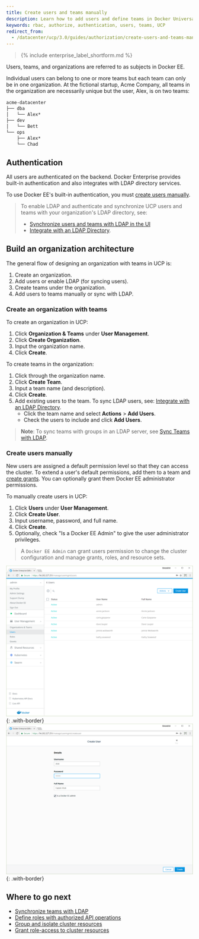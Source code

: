 ```yaml
---
title: Create users and teams manually
description: Learn how to add users and define teams in Docker Universal Control Plane.
keywords: rbac, authorize, authentication, users, teams, UCP
redirect_from:
  - /datacenter/ucp/3.0/guides/authorization/create-users-and-teams-manually/
---
```


>{% include enterprise_label_shortform.md %}

Users, teams, and organizations are referred to as subjects in Docker EE.

Individual users can belong to one or more teams but each team can only be in
one organization. At the fictional startup, Acme Company, all teams in the
organization are necessarily unique but the user, Alex, is on two teams:

```
acme-datacenter
├── dba
│   └── Alex*
├── dev
│   └── Bett
└── ops
    ├── Alex*
    └── Chad
```

## Authentication

All users are authenticated on the backend. Docker Enterprise provides built-in
authentication and also integrates with LDAP directory services.

To use Docker EE's built-in authentication, you must [create users manually](#create-users-manually).

> To enable LDAP and authenticate and synchronize UCP users and teams with your
> organization's LDAP directory, see:
> - [Synchronize users and teams with LDAP in the UI](create-teams-with-ldap.md)
> - [Integrate with an LDAP Directory](../admin/configure/external-auth/index.md).

## Build an organization architecture

The general flow of designing an organization with teams in UCP is:

1. Create an organization.
2. Add users or enable LDAP (for syncing users).
3. Create teams under the organization.
4. Add users to teams manually or sync with LDAP.

### Create an organization with teams

To create an organization in UCP:

1. Click **Organization & Teams** under **User Management**.
2. Click **Create Organization**.
3. Input the organization name.
4. Click **Create**.

To create teams in the organization:

1. Click through the organization name.
2. Click **Create Team**.
3. Input a team name (and description).
4. Click **Create**.
5. Add existing users to the team. To sync LDAP users, see: [Integrate with an LDAP Directory](../admin/configure/external-auth/index.md).
   - Click the team name and select **Actions** > **Add Users**.
   - Check the users to include and click **Add Users**.

> **Note**: To sync teams with groups in an LDAP server, see [Sync Teams with LDAP](create-teams-with-ldap.md).

### Create users manually

New users are assigned a default permission level so that they can access the
cluster. To extend a user's default permissions, add them to a team and [create grants](grant-permissions.md). You can optionally grant them Docker EE
administrator permissions.

To manually create users in UCP:

1. Click **Users** under **User Management**.
2. Click **Create User**.
3. Input username, password, and full name.
4. Click **Create**.
5. Optionally, check "Is a Docker EE Admin" to give the user administrator
   privileges.

> A `Docker EE Admin` can grant users permission to change the cluster
> configuration and manage grants, roles, and resource sets.

![](../images/ucp_usermgmt_users_create01.png){: .with-border}
![](../images/ucp_usermgmt_users_create02.png){: .with-border}

## Where to go next

- [Synchronize teams with LDAP](create-teams-with-ldap.md)
- [Define roles with authorized API operations](define-roles.md)
- [Group and isolate cluster resources](group-resources.md)
- [Grant role-access to cluster resources](grant-permissions.md)
